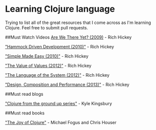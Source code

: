Learning Clojure language
=============

Trying to list all of the great resources that I come across as I'm learning Clojure. Feel free to submit pull requests. 

##Must Watch Videos
[Are We There Yet? (2009)](http://www.infoq.com/presentations/Are-We-There-Yet-Rich-Hickey") - Rich Hickey

["Hammock Driven Development (2010)"](http://www.youtube.com/watch?v=f84n5oFoZBc) - Rich Hickey

["Simple Made Easy (2010)"](http://www.infoq.com/presentations/Simple-Made-Easy) - Rich Hickey

["The Value of Values (2012)"](http://www.infoq.com/presentations/Value-Values) - Rich Hickey

["The Language of the System (2012)"](http://www.youtube.com/watch?v=ROor6_NGIWU) - Rich Hickey

["Design, Composition and Performance (2013)"](http://www.infoq.com/presentations/Design-Composition-Performance) - Rich Hickey



##Must read blogs

["Clojure from the ground up series"](http://aphyr.com/tags/Clojure-from-the-ground-up) - Kyle Kingsbury

##Must read books

["The Joy of Clojure"](http://www.amazon.com/The-Joy-Clojure-Thinking-Way/dp/1935182641/ref=sr_1_1?ie=UTF8&qid=1405372683&sr=8-1&keywords=joy+of+clojure) - Michael Fogus and Chris Houser 